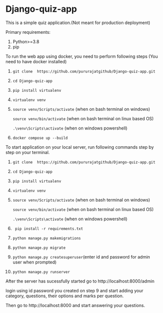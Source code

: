 # Django-quiz-app

This is a simple quiz application.(Not meant for production deployment)

 Primary requirements:
  1. Python>=3.8
  2. pip 

To run the web app using docker, you need to perform following steps (You need to have docker installed)

   1. ```git clone  https://github.com/pururajatgithub/Django-quiz-app.git ```
   
   2. ```cd Django-quiz-app```

   3. ```pip install virtualenv```
   
   4. ```virtualenv venv```
   
   5. ```source venv/Scripts/activate``` (when on bash terminal on windows) 
   
      ```source venv/bin/activate``` (when on bash terminal on linux based OS)
      
      ```.\venv\Scripts\activate``` (when on windows powershell)

   6. ```docker compose up --build```




To start application on your local server, run following commands step by step on your terminal.


   1. ```git clone  https://github.com/pururajatgithub/Django-quiz-app.git ```
   
   2. ```cd Django-quiz-app```
   
   3. ```pip install virtualenv```
   
   4. ```virtualenv venv```
   
   5. ```source venv/Scripts/activate``` (when on bash terminal on windows) 
   
      ```source venv/bin/activate``` (when on bash terminal on linux based OS)
      
      ```.\venv\Scripts\activate``` (when on windows powershell)
      
   6. ``` pip install -r requirements.txt```
   
   7. ```python manage.py makemigrations```
   
   8. ```python manage.py migrate ```
   
   9. ```python manage.py createsuperuser```(enter id and password for admin user when prompted)
   
   10. ```python manage.py runserver```
   
After the server has sucessfully started go to http://localhost:8000/admin 

login using id password you created on step 9 and start adding your category, questions, their options and marks per question.

Then go to http://localhost:8000 and start answering your questions.
   
